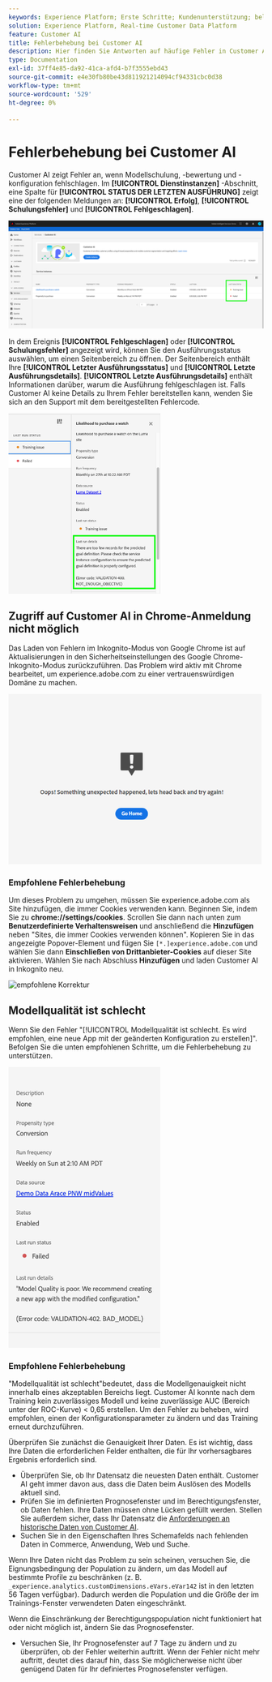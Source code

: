 ```yaml
---
keywords: Experience Platform; Erste Schritte; Kundenunterstützung; beliebte Themen; Eingabe der Kundenunterstützung; Ausgabe der Kundenai; Fehlerbehebung bei Kundenai; Fehler bei Kundenai
solution: Experience Platform, Real-time Customer Data Platform
feature: Customer AI
title: Fehlerbehebung bei Customer AI
description: Hier finden Sie Antworten auf häufige Fehler in Customer AI.
type: Documentation
exl-id: 37ff4e85-da92-41ca-afd4-b7f3555ebd43
source-git-commit: e4e30fb80be43d811921214094cf94331cbc0d38
workflow-type: tm+mt
source-wordcount: '529'
ht-degree: 0%

---
```


# Fehlerbehebung bei Customer AI

Customer AI zeigt Fehler an, wenn Modellschulung, -bewertung und -konfiguration fehlschlagen. Im **[!UICONTROL Dienstinstanzen]** -Abschnitt, eine Spalte für **[!UICONTROL STATUS DER LETZTEN AUSFÜHRUNG]** zeigt eine der folgenden Meldungen an: **[!UICONTROL Erfolg]**, **[!UICONTROL Schulungsfehler]** und **[!UICONTROL Fehlgeschlagen]**.

![Letzter Ausführungsstatus](./images/errors/last-run-status.png)

In dem Ereignis **[!UICONTROL Fehlgeschlagen]** oder **[!UICONTROL Schulungsfehler]** angezeigt wird, können Sie den Ausführungsstatus auswählen, um einen Seitenbereich zu öffnen. Der Seitenbereich enthält Ihre **[!UICONTROL Letzter Ausführungsstatus]** und **[!UICONTROL Letzte Ausführungsdetails]**. **[!UICONTROL Letzte Ausführungsdetails]** enthält Informationen darüber, warum die Ausführung fehlgeschlagen ist. Falls Customer AI keine Details zu Ihrem Fehler bereitstellen kann, wenden Sie sich an den Support mit dem bereitgestellten Fehlercode.

<img src="./images/errors/last-run-details.png" width="300" /><br />

## Zugriff auf Customer AI in Chrome-Anmeldung nicht möglich

Das Laden von Fehlern im Inkognito-Modus von Google Chrome ist auf Aktualisierungen in den Sicherheitseinstellungen des Google Chrome-Inkognito-Modus zurückzuführen. Das Problem wird aktiv mit Chrome bearbeitet, um experience.adobe.com zu einer vertrauenswürdigen Domäne zu machen.

<img src="./images/errors/error.PNG" width="500" /><br />

### Empfohlene Fehlerbehebung

Um dieses Problem zu umgehen, müssen Sie experience.adobe.com als Site hinzufügen, die immer Cookies verwenden kann. Beginnen Sie, indem Sie zu **chrome://settings/cookies**. Scrollen Sie dann nach unten zum **Benutzerdefinierte Verhaltensweisen** und anschließend die **Hinzufügen** neben &quot;Sites, die immer Cookies verwenden können&quot;. Kopieren Sie in das angezeigte Popover-Element und fügen Sie `[*.]experience.adobe.com` und wählen Sie dann **Einschließen von Drittanbieter-Cookies** auf dieser Site aktivieren. Wählen Sie nach Abschluss **Hinzufügen** und laden Customer AI in Inkognito neu.

![empfohlene Korrektur](./images/errors/cookies2.gif)

## Modellqualität ist schlecht

Wenn Sie den Fehler &quot;[!UICONTROL Modellqualität ist schlecht. Es wird empfohlen, eine neue App mit der geänderten Konfiguration zu erstellen]&quot;. Befolgen Sie die unten empfohlenen Schritte, um die Fehlerbehebung zu unterstützen.

<img src="./images/errors/model-quality.png" width="300" /><br />

### Empfohlene Fehlerbehebung

&quot;Modellqualität ist schlecht&quot;bedeutet, dass die Modellgenauigkeit nicht innerhalb eines akzeptablen Bereichs liegt. Customer AI konnte nach dem Training kein zuverlässiges Modell und keine zuverlässige AUC (Bereich unter der ROC-Kurve) &lt; 0,65 erstellen. Um den Fehler zu beheben, wird empfohlen, einen der Konfigurationsparameter zu ändern und das Training erneut durchzuführen.

Überprüfen Sie zunächst die Genauigkeit Ihrer Daten. Es ist wichtig, dass Ihre Daten die erforderlichen Felder enthalten, die für Ihr vorhersagbares Ergebnis erforderlich sind.

- Überprüfen Sie, ob Ihr Datensatz die neuesten Daten enthält. Customer AI geht immer davon aus, dass die Daten beim Auslösen des Modells aktuell sind.
- Prüfen Sie im definierten Prognosefenster und im Berechtigungsfenster, ob Daten fehlen. Ihre Daten müssen ohne Lücken gefüllt werden. Stellen Sie außerdem sicher, dass Ihr Datensatz die [Anforderungen an historische Daten von Customer AI](./input-output.md#data-requirements).
- Suchen Sie in den Eigenschaften Ihres Schemafelds nach fehlenden Daten in Commerce, Anwendung, Web und Suche.

Wenn Ihre Daten nicht das Problem zu sein scheinen, versuchen Sie, die Eignungsbedingung der Population zu ändern, um das Modell auf bestimmte Profile zu beschränken (z. B. `_experience.analytics.customDimensions.eVars.eVar142` ist in den letzten 56 Tagen verfügbar). Dadurch werden die Population und die Größe der im Trainings-Fenster verwendeten Daten eingeschränkt.

Wenn die Einschränkung der Berechtigungspopulation nicht funktioniert hat oder nicht möglich ist, ändern Sie das Prognosefenster.

- Versuchen Sie, Ihr Prognosefenster auf 7 Tage zu ändern und zu überprüfen, ob der Fehler weiterhin auftritt. Wenn der Fehler nicht mehr auftritt, deutet dies darauf hin, dass Sie möglicherweise nicht über genügend Daten für Ihr definiertes Prognosefenster verfügen.
